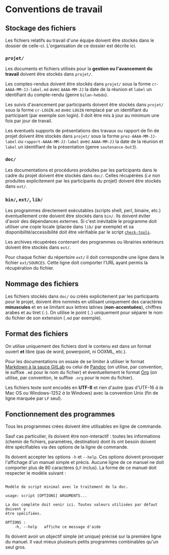# Conventions de travail

## Stockage des fichiers

Les fichiers relatifs au travail d'une équipe doivent être stockés
dans le dossier de celle-ci. L'organisation de ce dossier est décrite
ici.

### `projet/` 

Les documents et fichiers utilisés pour la **gestion ou l'avancement
du travail** doivent être stockés dans `projet/`.

Les comptes-rendus doivent être stockés dans `projet/` sous la forme
`cr-AAAA-MM-JJ-label.md` avec `AAAA-MM-JJ` la date de la réunion et
`label` un identifiant du compte-rendu (genre `bilan-hebdo`).

Les suivis d'avancement par participants doivent être stockés dans
`projet/` sous la forme `cr-LOGIN.md` avec `LOGIN` remplacé par un
identifiant du participant (par exemple son login). Il doit être mis à
jour au minimum une fois par jour de travail.

Les éventuels supports de présentations des travaux ou rapport de fin
de projet doivent être stockés dans `projet/` sous la forme
`prez-AAAA-MM-JJ-label` ou `rapport-AAAA-MM-JJ-label` avec
`AAAA-MM-JJ` la date de la réunion et `label` un identifiant de la
présentation (genre `soutenance-but3`).

### `doc/`

Les documentations et procédures produites par les participants dans
le cadre du projet doivent être stockés dans `doc/`. Celles récupérées
(*i.e* non produites explicitement par les participants du projet)
doivent être stockés dans `ext/`.

### `bin/`, `ext/`, `lib/`

Les programmes directement exécutables (scripts shell, perl, binaire,
etc.) éventuellement crée doivent être stockés dans `bin/`. Ils
doivent éviter d'avoir des dépendances externes. Si c'est inévitable
le programme doit utiliser une copie locale (placée dans `lib/` par
exemple) et sa disponibilité/accessibilité doit être vérifiable par le
script [`check-tools`](bin/check-tools).

Les archives récupérées contenant des programmes ou librairies
extérieurs doivent être stockés dans `ext/`.

Pour chaque fichier du répertoire `ext/` il doit correspondre une
ligne dans le fichier `ext/SOURCES`. Cette ligne doit comporter l'URL
ayant permis la récupération du fichier.

## Nommage des fichiers

Les fichiers stockés dans `doc/` ou créés explicitement par les
participants pour le projet, doivent être nommés en utilisant
uniquement des caractères **minuscules** et en se limitant aux lettres
latines (**non-accentuées**), chiffres arabes et au tiret (`-`). On
utilise le point (`.`) uniquement pour séparer le nom du fichier de
son extension (`.md` par exemple).

## Format des fichiers

On utilise uniquement des fichiers dont le contenu est dans un format
ouvert **et** libre (pas de word, powerpoint, ni OOXML, etc.).

Pour les documentations on essaie de se limiter à utiliser le format
[Markdown à la sauce GitLab](https://gitlab.com/help/user/markdown.md)
ou celui de [Pandoc](https://pandoc.org/MANUAL.html#pandocs-markdown)
(on utilise, par convention, le suffixe `.md` pour le nom du fichier)
et éventuellement le format [Org](https://orgmode.org) (on utilise,
par convention, le suffixe `.org` pour le nom du fichier).

Les fichiers texte sont encodés en **UTF-8** et rien d'autre (pas
d'UTF-16 *à la* Mac OS ou Windows-1252 *à la* Windows) avec la
convention Unix (fin de ligne marquée par `LF` seul).

## Fonctionnement des programmes

Tous les programmes crées doivent être utilisables en ligne de
commande.

Sauf cas particulier, ils doivent être non-interactif : toutes les
informations (chemin de fichiers, paramètres, destination) dont ils
ont besoin doivent être spécifiables via des options de la ligne de
commande.

Ils doivent accepter les options `-h` et `--help`. Ces options doivent
provoquer l'affichage d'un manuel simple et précis. Aucune ligne de ce
manuel ne doit comporter plus de 80 caractères (`LF` inclus). La forme
de ce manuel doit respecter le modèle suivant :

~~~

Modèle de script minimal avec le traitement de la doc.

usage: script [OPTIONS] ARGUMENTS...

La doc complète doit venir ici. Toutes valeurs utilisées par défaut doivent y
être spécifiées.

OPTIONS :
    -h, --help   affiche ce message d'aide

~~~

Ils doivent avoir un objectif simple (et unique) précisé sur la
première ligne du manuel. Il vaut mieux plusieurs petits programmes
combinables qu'un seul gros.
